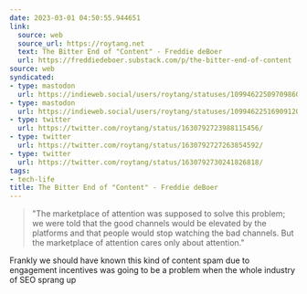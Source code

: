 ```yaml
---
date: 2023-03-01 04:50:55.944651
link:
  source: web
  source_url: https://roytang.net
  text: The Bitter End of "Content" - Freddie deBoer
  url: https://freddiedeboer.substack.com/p/the-bitter-end-of-content
source: web
syndicated:
- type: mastodon
  url: https://indieweb.social/users/roytang/statuses/109946225097098607
- type: mastodon
  url: https://indieweb.social/users/roytang/statuses/109946225169091202
- type: twitter
  url: https://twitter.com/roytang/status/1630792723988115456/
- type: twitter
  url: https://twitter.com/roytang/status/1630792727263854592/
- type: twitter
  url: https://twitter.com/roytang/status/1630792730241826818/
tags:
- tech-life
title: The Bitter End of "Content" - Freddie deBoer
---
```


> "The marketplace of attention was supposed to solve this problem; we were told that the good channels would be elevated by the platforms and that people would stop watching the bad channels. But the marketplace of attention cares only about attention."
<!--sep-->Frankly we should have known this kind of content spam due to engagement incentives was going to be a problem when the whole industry of SEO sprang up